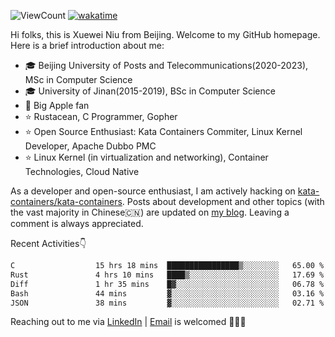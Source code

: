 ![ViewCount](https://views.whatilearened.today/views/github/<justxuewei>/<justxuewei>.svg) [![wakatime](https://wakatime.com/badge/user/018eae19-2c35-4919-be43-56bc26b446d9.svg)](https://wakatime.com/@018eae19-2c35-4919-be43-56bc26b446d9)

Hi folks, this is Xuewei Niu from Beijing. Welcome to my GitHub homepage. Here is a brief introduction about me:

- 🎓 Beijing University of Posts and Telecommunications(2020-2023), MSc in Computer Science
- 🎓 University of Jinan(2015-2019), BSc in Computer Science
- 📱 Big Apple fan
- ⭐️ Rustacean, C Programmer, Gopher
- ⭐️ Open Source Enthusiast: Kata Containers Commiter, Linux Kernel Developer, Apache Dubbo PMC
- ⭐ Linux Kernel (in virtualization and networking), Container Technologies, Cloud Native

As a developer and open-source enthusiast, I am actively hacking on [kata-containers/kata-containers](https://github.com/kata-containers/kata-containers). Posts about development and other topics (with the vast majority in Chinese🇨🇳) are updated on [my blog](https://nxw.name). Leaving a comment is always appreciated.

Recent Activities👇

<!--START_SECTION:waka-->

```txt
C                  15 hrs 18 mins  ████████████████▒░░░░░░░░   65.00 %
Rust               4 hrs 10 mins   ████▒░░░░░░░░░░░░░░░░░░░░   17.69 %
Diff               1 hr 35 mins    █▓░░░░░░░░░░░░░░░░░░░░░░░   06.78 %
Bash               44 mins         ▓░░░░░░░░░░░░░░░░░░░░░░░░   03.16 %
JSON               38 mins         ▓░░░░░░░░░░░░░░░░░░░░░░░░   02.71 %
```

<!--END_SECTION:waka-->

Reaching out to me via [LinkedIn](https://www.linkedin.com/in/justxuewei) | [Email](mailto:justxuewei@apache.org) is welcomed 🤟🤟🤟
